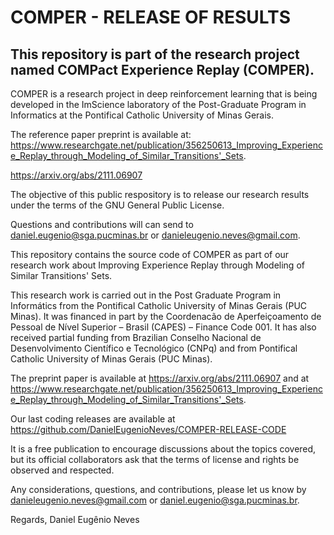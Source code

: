 # COMPER - RELEASE OF RESULTS

## This repository is part of the research project named COMPact Experience Replay (COMPER). 

COMPER is a research project in deep reinforcement learning that is being developed in the ImScience laboratory of the Post-Graduate Program in Informatics at the Pontifical Catholic University of Minas Gerais.

The reference paper preprint is available at:
https://www.researchgate.net/publication/356250613_Improving_Experience_Replay_through_Modeling_of_Similar_Transitions'_Sets.

https://arxiv.org/abs/2111.06907

The objective of this public respository is to release our research results under the terms of the GNU General Public License.

Questions and contributions will can send to daniel.eugenio@sga.pucminas.br or danieleugenio.neves@gmail.com.


This repository contains the source code of COMPER as part of our research work about Improving Experience Replay through Modeling of Similar Transitions' Sets.

This research work is carried out in the Post Graduate Program in Informátics from the Pontifical Catholic University of Minas Gerais (PUC Minas). It was financed in part by the Coordenacão de Aperfeiçoamento de Pessoal de Nível Superior – Brasil (CAPES) – Finance Code 001. It has also received partial funding from Brazilian Conselho Nacional de Desenvolvimento Científico e Tecnológico (CNPq) and from Pontifical Catholic University of Minas Gerais (PUC Minas).

The preprint paper is available at https://arxiv.org/abs/2111.06907 and at https://www.researchgate.net/publication/356250613_Improving_Experience_Replay_through_Modeling_of_Similar_Transitions'_Sets.

Our last coding releases are available at https://github.com/DanielEugenioNeves/COMPER-RELEASE-CODE

It is a free publication to encourage discussions about the topics covered, but its official collaborators ask that the terms of license and rights be observed and respected.

Any considerations, questions, and contributions, please let us know by danieleugenio.neves@gmail.com or daniel.eugenio@sga.pucminas.br.

Regards, Daniel Eugênio Neves
